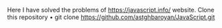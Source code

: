 Here I have solved the problems of https://javascript.info/ website.
Clone this repository
•	git clone https://github.com/astghbaroyan/JavaScript.git
